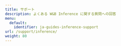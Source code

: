 ```yaml
---
title: サポート
description: よくある W&B Inference に関する質問への回答
menu:
  default:
    identifier: ja-guides-inference-support
url: /support/inference/
weight: 80
---
```


